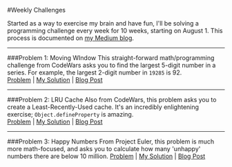 #Weekly Challenges

Started as a way to exercise my brain and have fun, I'll be solving a programming challenge every week for 10 weeks, starting on August 1. This process is documented on [my Medium blog](https://medium.com/@joshuawcomeau).

--------

###Problem 1: Moving WIndow
This straight-forward math/programming challenge from CodeWars asks you to find the largest 5-digit number in a series. For example, the largest 2-digit number in `19285` is 92.  
[Problem](http://www.codewars.com/kata/51675d17e0c1bed195000001) | [My Solution](https://github.com/joshwcomeau/katas/tree/master/1_moving_window) | [Blog Post](https://medium.com/@joshuawcomeau/weekly-challenge-01-93d562c06d6d)

--------

###Problem 2: LRU Cache
Also from CodeWars, this problem asks you to create a Least-Recently-Used cache. It's an incredibly enlightening exercise; `Object.defineProperty` is amazing.  
[Problem](http://www.codewars.com/kata/53b406e67040e51e17000c0a/train/javascript) | [My Solution](https://github.com/joshwcomeau/katas/tree/master/2_lru_cache) | [Blog Post](https://medium.com/@joshuawcomeau/weekly-challenge-02-771053cfd380)

--------

###Problem 3: Happy Numbers
From Project Euler, this problem is much more math-focused, and asks you to calculate how many 'unhappy' numbers there are below 10 million.
[Problem](https://projecteuler.net/problem=92) | [My Solution](https://github.com/joshwcomeau/katas/tree/master/3_happy_numbers) | [Blog Post](https://medium.com/@joshuawcomeau/weekly-challenge-iii-d54223ec9667)
